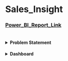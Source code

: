 # Sales_Insight
### [Power_BI_Report_Link](https://app.powerbi.com/reportEmbed?reportId=3d9572e1-9cc5-49d9-aac4-7322e2b04f93&groupId=797d8d77-60fc-40e0-b87e-b831b48a2c22&autoAuth=true&ctid=76a2ae5a-9f00-4f6b-95ed-5d33d77c4d61&config=eyJjbHVzdGVyVXJsIjoiaHR0cHM6Ly93YWJpLW5vcnRoLWV1cm9wZS1jLXByaW1hcnktcmVkaXJlY3QuYW5hbHlzaXMud2luZG93cy5uZXQvIn0%3D)

<h4>
  <br>
<details>
<summary>
  Problem Statement
</summary>
 <h6>
  AtliQ hardware is company which supply hardware to many clients. Company is facing issue with declining in sales so want to track the sales and insight.
  We need to create a power bi dashboard to provide sales insight
</h6
   </br>
</h4>

   
<h4>
<details>
<summary>
  Dashboard
</summary>
 <h6>
  AtliQ hardware is company which supply hardware to many clients. Company is facing issue with declining in sales so want to track the sales and insight.
  We need to create a power bi dashboard to provide sales insight
   
  ![image](https://user-images.githubusercontent.com/70321164/148066695-02d82213-d092-4e10-870e-5658ddd9b615.png)
  ![image](https://user-images.githubusercontent.com/70321164/148066637-05809538-a858-4738-a7b9-1bbaa3cb02eb.png)
   
</h6
</h4>
